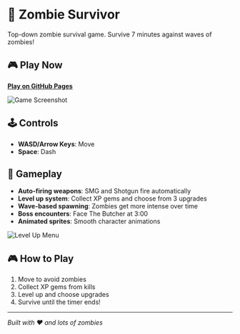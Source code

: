 # 🧟 Zombie Survivor

Top-down zombie survival game. Survive 7 minutes against waves of zombies!

## 🎮 Play Now
**[Play on GitHub Pages](https://renanbazinin.github.io/Zombie-Survivor/)**

![Game Screenshot](https://i.imgur.com/OcML1Nq.png)

## 🕹️ Controls
- **WASD/Arrow Keys**: Move
- **Space**: Dash

## 🎯 Gameplay
- **Auto-firing weapons**: SMG and Shotgun fire automatically
- **Level up system**: Collect XP gems and choose from 3 upgrades
- **Wave-based spawning**: Zombies get more intense over time
- **Boss encounters**: Face The Butcher at 3:00
- **Animated sprites**: Smooth character animations

![Level Up Menu](https://i.imgur.com/HGwnDGw.png)

## 🎮 How to Play
1. Move to avoid zombies
2. Collect XP gems from kills
3. Level up and choose upgrades
4. Survive until the timer ends!

---
*Built with ❤️ and lots of zombies*


